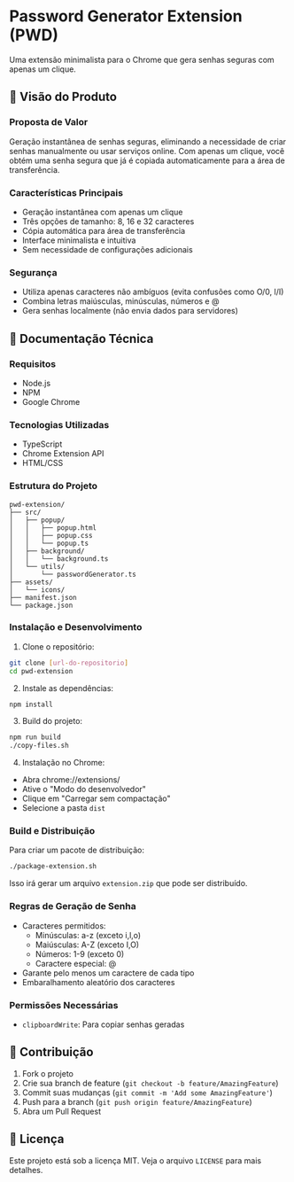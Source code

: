 # Password Generator Extension (PWD)

Uma extensão minimalista para o Chrome que gera senhas seguras com apenas um clique.

## 🎯 Visão do Produto

### Proposta de Valor
Geração instantânea de senhas seguras, eliminando a necessidade de criar senhas manualmente ou usar serviços online. Com apenas um clique, você obtém uma senha segura que já é copiada automaticamente para a área de transferência.

### Características Principais
- Geração instantânea com apenas um clique
- Três opções de tamanho: 8, 16 e 32 caracteres
- Cópia automática para área de transferência
- Interface minimalista e intuitiva
- Sem necessidade de configurações adicionais

### Segurança
- Utiliza apenas caracteres não ambíguos (evita confusões como O/0, l/I)
- Combina letras maiúsculas, minúsculas, números e @
- Gera senhas localmente (não envia dados para servidores)

## 🔧 Documentação Técnica

### Requisitos
- Node.js
- NPM
- Google Chrome

### Tecnologias Utilizadas
- TypeScript
- Chrome Extension API
- HTML/CSS

### Estrutura do Projeto
```
pwd-extension/
├── src/
│   ├── popup/
│   │   ├── popup.html
│   │   ├── popup.css
│   │   └── popup.ts
│   ├── background/
│   │   └── background.ts
│   └── utils/
│       └── passwordGenerator.ts
├── assets/
│   └── icons/
├── manifest.json
└── package.json
```

### Instalação e Desenvolvimento

1. Clone o repositório:
```bash
git clone [url-do-repositorio]
cd pwd-extension
```

2. Instale as dependências:
```bash
npm install
```

3. Build do projeto:
```bash
npm run build
./copy-files.sh
```

4. Instalação no Chrome:
- Abra chrome://extensions/
- Ative o "Modo do desenvolvedor"
- Clique em "Carregar sem compactação"
- Selecione a pasta `dist`

### Build e Distribuição

Para criar um pacote de distribuição:
```bash
./package-extension.sh
```
Isso irá gerar um arquivo `extension.zip` que pode ser distribuído.

### Regras de Geração de Senha
- Caracteres permitidos:
  - Minúsculas: a-z (exceto i,l,o)
  - Maiúsculas: A-Z (exceto I,O)
  - Números: 1-9 (exceto 0)
  - Caractere especial: @
- Garante pelo menos um caractere de cada tipo
- Embaralhamento aleatório dos caracteres

### Permissões Necessárias
- `clipboardWrite`: Para copiar senhas geradas

## 📝 Contribuição

1. Fork o projeto
2. Crie sua branch de feature (`git checkout -b feature/AmazingFeature`)
3. Commit suas mudanças (`git commit -m 'Add some AmazingFeature'`)
4. Push para a branch (`git push origin feature/AmazingFeature`)
5. Abra um Pull Request

## 📄 Licença

Este projeto está sob a licença MIT. Veja o arquivo `LICENSE` para mais detalhes.